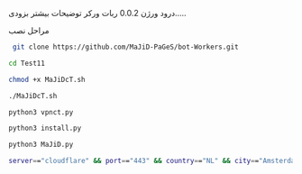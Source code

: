 درود ورژن 0.0.2 ربات ورکر توضیحات بیشتر بزودی.....

مراحل نصب

```bash
 git clone https://github.com/MaJiD-PaGeS/bot-Workers.git
  ```

```bash
cd Test11
```
```bash
chmod +x MaJiDcT.sh
```
```bash
./MaJiDcT.sh
```
```bash
python3 vpnct.py
```
```bash
python3 install.py
 ```
```bash
python3 MaJiD.py
 ```
```bash
server=="cloudflare" && port=="443" && country=="NL" && city=="Amsterdam"
```
